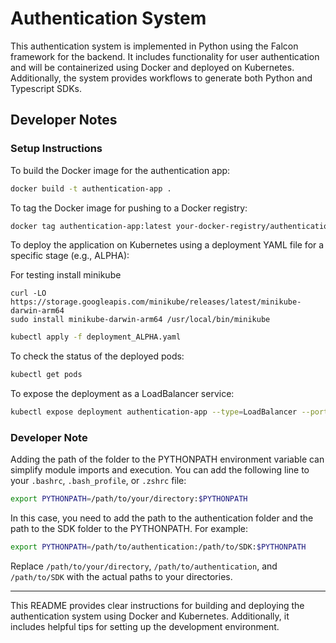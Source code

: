 # Authentication System

This authentication system is implemented in Python using the Falcon framework for the backend. It includes functionality for user authentication and will be containerized using Docker and deployed on Kubernetes. Additionally, the system provides workflows to generate both Python and Typescript SDKs.

## Developer Notes

### Setup Instructions

To build the Docker image for the authentication app:

```bash
docker build -t authentication-app .
```

To tag the Docker image for pushing to a Docker registry:

```bash
docker tag authentication-app:latest your-docker-registry/authentication-app:latest
```

To deploy the application on Kubernetes using a deployment YAML file for a specific stage (e.g., ALPHA):

For testing install minikube
```
curl -LO https://storage.googleapis.com/minikube/releases/latest/minikube-darwin-arm64
sudo install minikube-darwin-arm64 /usr/local/bin/minikube
```

```bash
kubectl apply -f deployment_ALPHA.yaml
```

To check the status of the deployed pods:

```bash
kubectl get pods
```

To expose the deployment as a LoadBalancer service:

```bash
kubectl expose deployment authentication-app --type=LoadBalancer --port=8000
```

### Developer Note

Adding the path of the folder to the PYTHONPATH environment variable can simplify module imports and execution. You can add the following line to your `.bashrc`, `.bash_profile`, or `.zshrc` file:

```bash
export PYTHONPATH=/path/to/your/directory:$PYTHONPATH
```

In this case, you need to add the path to the authentication folder and the path to the SDK folder to the PYTHONPATH. For example:

```bash
export PYTHONPATH=/path/to/authentication:/path/to/SDK:$PYTHONPATH
```

Replace `/path/to/your/directory`, `/path/to/authentication`, and `/path/to/SDK` with the actual paths to your directories.

---

This README provides clear instructions for building and deploying the authentication system using Docker and Kubernetes. Additionally, it includes helpful tips for setting up the development environment.